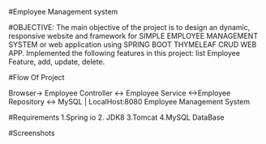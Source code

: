 #Employee Management system

#OBJECTIVE:
The main objective of the project is to design an dynamic, responsive website and framework for SIMPLE EMPLOYEE MANAGEMENT SYSTEM or web application using SPRING BOOT THYMELEAF CRUD WEB APP. Implemented the following features in this project: list Employee Feature, add, update, delete.	

#Flow Of Project

Browser-> Employee Controller <-> Employee Service <->Employee Repository <-> MySQL
                |
              LocalHost:8080
         Employee Management System

#Requirements
 1.Spring io 2. JDK8 3.Tomcat 4.MySQL DataBase
 
 #Screenshots
